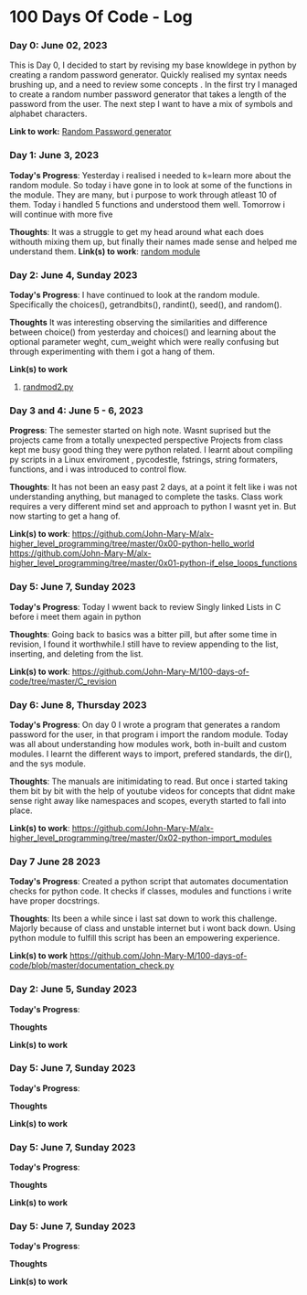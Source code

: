 # 100 Days Of Code - Log

### Day 0: June 02, 2023
This is Day 0, I decided to start by revising my base knowldege in python by
creating a random password generator.
Quickly realised my syntax needs brushing up, and a need to review some concepts
. In the first try I managed to create a random number password generator that
takes a length of the password from the user. The next step I want to have a mix
of symbols and alphabet characters.

**Link to work:** [Random Password generator](https://github.com/John-Mary-M/100-days-of-code/blob/master/passGen.py)


### Day 1: June 3, 2023

**Today's Progress**: Yesterday i realised i needed to k=learn more about the
random module. So today i have gone in to look at some of the functions in the
module. They are many, but i purpose to work through atleast 10 of them. Today i
handled 5 functions and understood them well. Tomorrow i will continue with more
five

**Thoughts**: It was a struggle to get my head around what each does withouth
mixing them up, but finally their names made sense and helped me understand them.
**Link(s) to work**: [random module](https://github.com/John-Mary-M/100-days-of-code/blob/master/randmod.py)


### Day 2: June 4, Sunday 2023

**Today's Progress**: I have continued to look at the random module.
Specifically the choices(), getrandbits(), randint(), seed(), and random().

**Thoughts** It was interesting observing the similarities and difference
between choice() from yesterday and choices() and learning about the optional
parameter weght, cum_weight which were really confusing but through
experimenting with them i got a hang of them.

**Link(s) to work**
1. [randmod2.py](https://github.com/John-Mary-M/100-days-of-code/blob/master/randmod2.py)


### Day 3 and 4: June 5 - 6, 2023

**Progress**: The semester started on high note. Wasnt suprised but the projects
came from a totally unexpected perspective
Projects from class kept me busy good thing they were python related. I learnt
about compiling py scripts in a Linux enviroment
, pycodestle, fstrings, string formaters, functions, and i was introduced to
control flow.

**Thoughts**: It has not been an easy past 2 days, at a point it felt like i was
not understanding anything, but managed to complete the tasks.
Class work requires a very different mind set and approach to python I wasnt yet
in. But now starting to get a hang of.

**Link(s) to work**: https://github.com/John-Mary-M/alx-higher_level_programming/tree/master/0x00-python-hello_world
	     	     https://github.com/John-Mary-M/alx-higher_level_programming/tree/master/0x01-python-if_else_loops_functions


### Day 5: June 7, Sunday 2023

**Today's Progress**: Today I wwent back to review Singly linked Lists in C
before i meet them again in python

**Thoughts**: Going back to basics was a bitter pill, but after some time in
revision, I found it worthwhile.I still have to review appending to the list,
inserting, and deleting from the list.

**Link(s) to work**: https://github.com/John-Mary-M/100-days-of-code/tree/master/C_revision


### Day 6: June 8, Thursday 2023

**Today's Progress**: On day 0 I wrote a program that generates a random
password for the user, in that program i import the random module. Today
was all about understanding how modules work, both in-built and custom modules.
I learnt the different ways to import, prefered standards, the dir(), and the
sys module.

**Thoughts**: The manuals are initimidating to read. But once i started taking
them bit by bit with the help of youtube videos for concepts that didnt make
sense right away like namespaces and scopes, everyth started to fall into place.

**Link(s) to work**:
https://github.com/John-Mary-M/alx-higher_level_programming/tree/master/0x02-python-import_modules


### Day 7 June 28 2023
**Today's Progress**: Created a python script that automates documentation
checks for python code. It checks if classes, modules and functions i write have
proper docstrings.

**Thoughts**: Its been a while since i last sat down to work this challenge.
Majorly because of class and unstable internet but i wont back down. Using
python module to fulfill this script has been an empowering experience.

**Link(s) to work**
https://github.com/John-Mary-M/100-days-of-code/blob/master/documentation_check.py

### Day 2: June 5, Sunday 2023


**Today's Progress**:

**Thoughts**

**Link(s) to work**

### Day 5: June 7, Sunday 2023


**Today's Progress**:

**Thoughts**

**Link(s) to work**

### Day 5: June 7, Sunday 2023


**Today's Progress**:

**Thoughts**

**Link(s) to work**

### Day 5: June 7, Sunday 2023


**Today's Progress**:

**Thoughts**

**Link(s) to work**

